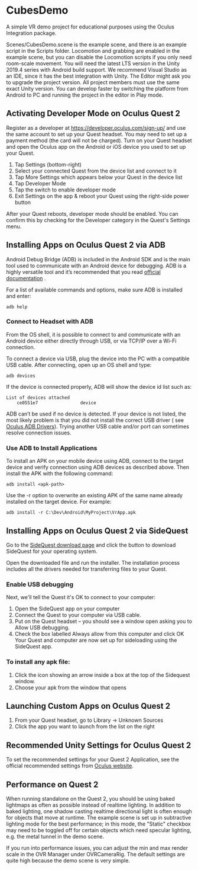# CubesDemo

A simple VR demo project for educational purposes using the Oculus Integration package.

Scenes/CubesDemo.scene is the example scene, and there is an example script in the Scripts folder. Locomotion and
grabbing are enabled in the example scene, but you can disable the Locomotion scripts if you only need room-scale
movement. You will need the latest LTS version in the Unity 2019.4 series with Android build support. We recommend
Visual Studio as an IDE, since it has the best integration with Unity. The Editor might ask you to upgrade the project
version. All project members must use the same exact Unity version. You can develop faster by switching the platform
from Android to PC and running the project in the editor in Play mode.

## Activating Developer Mode on Oculus Quest 2

Register as a developer at https://developer.oculus.com/sign-up/ and use the same account to set up your Quest headset. You may need to set up a payment method (the card will not be charged).
Turn on your Quest headset and open the Oculus app on the Android or iOS device you used to set up your Quest.

1. Tap Settings (bottom-right)
2. Select your connected Quest from the device list and connect to it
3. Tap More Settings which appears below your Quest in the device list
4. Tap Developer Mode
5. Tap the switch to enable developer mode
6. Exit Settings on the app & reboot your Quest using the right-side power button

After your Quest reboots, developer mode should be enabled. You can confirm this by checking for the Developer category
in the Quest's Settings menu.

## Installing Apps on Oculus Quest 2 via ADB

Android Debug Bridge (ADB) is included in the Android SDK and is the main tool used to communicate with an Android
device for debugging. ADB is a highly versatile tool and it’s recommended that you
read [official documentation](https://developer.android.com/studio/command-line/adb) .

For a list of available commands and options, make sure ADB is installed and enter:

```shell
adb help
```

### Connect to Headset with ADB

From the OS shell, it is possible to connect to and communicate with an Android device either directly through USB, or
via TCP/IP over a Wi-Fi connection.

To connect a device via USB, plug the device into the PC with a compatible USB cable. After connecting, open up an OS
shell and type:

```shell
adb devices
```

If the device is connected properly, ADB will show the device id list such as:

```shell
List of devices attached
    ce0551e7                device
```

ADB can’t be used if no device is detected. If your device is not listed, the most likely problem is that you did not
install the correct USB driver (
see [Oculus ADB Drivers](https://developer.oculus.com/downloads/package/oculus-adb-drivers/)). Trying another USB cable
and/or port can sometimes resolve connection issues.

### Use ADB to Install Applications

To install an APK on your mobile device using ADB, connect to the target device and verify connection using ADB devices
as described above. Then install the APK with the following command:

```shell
adb install <apk-path>
```

Use the -r option to overwrite an existing APK of the same name already installed on the target device. For example:

```shell
adb install -r C:\Dev\Android\MyProject\VrApp.apk
```

## Installing Apps on Oculus Quest 2 via SideQuest

Go to the [SideQuest download page](https://sidequestvr.com/download) and click the button to download SideQuest for
your operating system.

Open the downloaded file and run the installer. The installation process includes all the drivers needed for
transferring files to your Quest.

### Enable USB debugging
Next, we'll tell the Quest it's OK to connect to your computer:

1. Open the SideQuest app on your computer
2. Connect the Quest to your computer via USB cable.
3. Put on the Quest headset – you should see a window open asking you to Allow USB debugging.
4. Check the box labelled Always allow from this computer and click OK
Your Quest and computer are now set up for sideloading using the SideQuest app.

### To install any apk file:

1. Click the icon showing an arrow inside a box at the top of the Sidequest window.
2. Choose your apk from the window that opens

## Launching Custom Apps on Oculus Quest 2

1. From your Quest headset, go to Library -> Unknown Sources
2. Click the app you want to launch from the list on the right

## Recommended Unity Settings for Oculus Quest 2

To set the recommended settings for your Quest 2 Application, see the official recommended settings
from [Oculus website](https://developer.oculus.com/documentation/unity/unity-conf-settings/).

## Performance on Quest 2

When running standalone on the Quest 2, you should be using baked lightmaps as often as possible instead of realtime lighting. In addition to baked lighting, one shadow casting realtime directional light is often enough for objects that move at runtime. The example scene is set up in subtractive lighting mode for the best performance; in this mode, the "Static" checkbox may need to be toggled off for certain objects which need specular lighting, e.g. the metal tunnel in the demo scene.

If you run into performance issues, you can adjust the min and max render scale in the OVR Manager under OVRCameraRig. The default settings are quite high because the demo scene is very simple.
